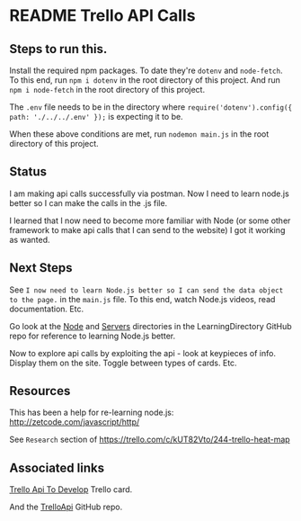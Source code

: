 # README Trello API Calls

## Steps to run this.

Install the required npm packages. To date they're `dotenv` and `node-fetch`. To this end, run `npm i dotenv` in the root directory of this project.
And run `npm i node-fetch` in the root directory of this project.

The `.env` file needs to be in the directory where `require('dotenv').config({ path: './../../.env' });` is expecting it to be.

When these above conditions are met, run `nodemon main.js` in the root directory of this project.

## Status

I am making api calls successfully via postman. 
Now I need to learn node.js better so I can make the calls in the .js file.

I learned that I now need to become more familiar with Node (or some other framework to make api calls that I can send to the website)
I got it working as wanted.

## Next Steps
See `I now need to learn Node.js better so I can send the data object to the page.` in the `main.js` file. To this end, watch Node.js videos, read documentation. Etc.

Go look at the [Node](https://github.com/JamieBort/LearningDirectory/tree/master/Node) and [Servers](https://github.com/JamieBort/LearningDirectory/tree/master/Servers) directories in the LearningDirectory GitHub repo for reference to learning Node.js better.

Now to explore api calls by exploiting the api - look at keypieces of info. Display them on the site. Toggle between types of cards. Etc.

## Resources
This has been a help for re-learning node.js: http://zetcode.com/javascript/http/

See `Research` section of https://trello.com/c/kUT82Vto/244-trello-heat-map

## Associated links
[Trello Api To Develop](https://trello.com/c/ckENy2E8/255-trello-api-to-develop) Trello card.

And the [TrelloApi](https://github.com/JamieBort/TrelloAPI) GitHub repo.